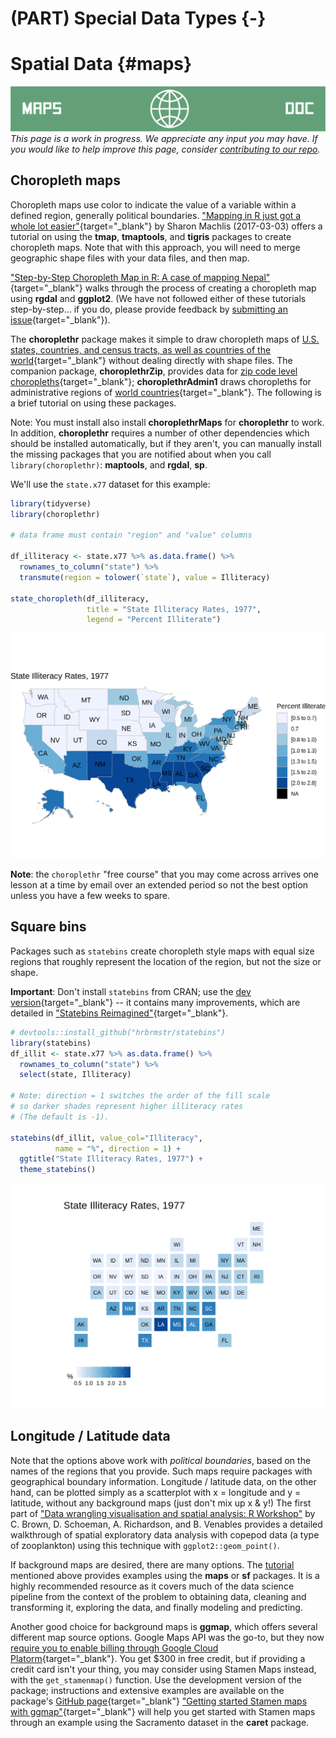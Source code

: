 # (PART) Special Data Types {-}

# Spatial Data {#maps}

<!-- Under Construction Section
----------------------------------------------------------------------------- -->
![Maps](images/banners/banner_maps.png)
*This page is a work in progress. We appreciate any input you may have. If you would like to help improve this page, consider [contributing to our repo](contribute.html).*
<!-- ------------------------------------------------------------------------ -->


## Choropleth maps

Choropleth maps use color to indicate the value of a variable within a defined region, generally political boundaries. ["Mapping in R just got a whole lot easier"](https://www.computerworld.com/article/3175623/mapping-in-r-just-got-a-whole-lot-easier.html){target="_blank"} by Sharon Machlis (2017-03-03) offers a tutorial on using the **tmap**, **tmaptools**, and **tigris** packages to create choropleth maps. Note that with this approach, you will need to merge geographic shape files with your data files, and then map. 

["Step-by-Step Choropleth Map in R: A case of mapping Nepal"](https://medium.com/@anjesh/step-by-step-choropleth-map-in-r-a-case-of-mapping-nepal-7f62a84078d9){target="_blank"} walks through the process of creating a choropleth map using **rgdal** and **ggplot2**.  (We have not followed either of these tutorials step-by-step... if you do, please provide feedback by [submitting an issue](https://github.com/jtr13/EDAV/issues){target="_blank"}).


The **choroplethr** package makes it simple to draw choropleth maps of [U.S. states, countries, and census tracts, as well as countries of the world](https://arilamstein.com/documentation/choroplethr/reference/){target="_blank"} without dealing directly with shape files. The companion package, **choroplethrZip**, provides data for [zip code level choropleths](https://arilamstein.com/creating-zip-code-choropleths-choroplethrzip/){target="_blank"}; **choroplethrAdmin1** draws choropleths for administrative regions of [world countries](https://rdrr.io/cran/choroplethrAdmin1/man/get_admin1_countries.html){target="_blank"}. The following is a brief tutorial on using these packages.

Note: You must install also install **choroplethrMaps** for **choroplethr** to work.  In addition, **choroplethr** requires a number of other dependencies which should be installed automatically, but if they aren't, you can manually install the missing packages that you are notified about when you call `library(choroplethr)`: **maptools**, and **rgdal**, **sp**.

We'll use the `state.x77` dataset for this example:


```r
library(tidyverse)
library(choroplethr)

# data frame must contain "region" and "value" columns

df_illiteracy <- state.x77 %>% as.data.frame() %>% 
  rownames_to_column("state") %>% 
  transmute(region = tolower(`state`), value = Illiteracy)

state_choropleth(df_illiteracy,
                 title = "State Illiteracy Rates, 1977",
                 legend = "Percent Illiterate")
```

<img src="maps_files/figure-html/unnamed-chunk-1-1.png" width="672" />

**Note**: the `choroplethr` "free course" that you may come across arrives one lesson at a time by email over an extended period so not the best option unless you have a few weeks to spare.


## Square bins

Packages such as `statebins` create choropleth style maps with equal size regions that roughly represent the location of the region, but not the size or shape.

**Important**:  Don't install `statebins` from CRAN; use the [dev version](https://github.com/hrbrmstr/statebins){target="_blank"} -- it contains many improvements, which are detailed in ["Statebins Reimagined"](https://rud.is/b/2017/11/18/statebins-reimagined/#comment-19346){target="_blank"}.


```r
# devtools::install_github("hrbrmstr/statebins")
library(statebins)
df_illit <- state.x77 %>% as.data.frame() %>% 
  rownames_to_column("state") %>% 
  select(state, Illiteracy)

# Note: direction = 1 switches the order of the fill scale 
# so darker shades represent higher illiteracy rates
# (The default is -1).

statebins(df_illit, value_col="Illiteracy",
          name = "%", direction = 1) +
  ggtitle("State Illiteracy Rates, 1977") +
  theme_statebins()
```

<img src="maps_files/figure-html/unnamed-chunk-2-1.png" width="672" />

## Longitude / Latitude data 

Note that the options above work with *political boundaries*, based on the names of the regions that you provide. Such maps require packages with geographical boundary information. Longitude / latitude data, on the other hand, can be plotted simply as a scatterplot with x = longitude and y = latitude, without any background maps (just don't mix up x & y!) The first part of ["Data wrangling visualisation and spatial analysis: R Workshop"](http://www.seascapemodels.org/data/data-wrangling-spatial-course.html) by C. Brown, D. Schoeman, A. Richardson, and B. Venables provides a detailed walkthrough of spatial exploratory data analysis with copepod data (a type of zooplankton) using this technique with `ggplot2::geom_point()`. 

If background maps are desired, there are many options.  The [tutorial](http://www.seascapemodels.org/data/data-wrangling-spatial-course.html) mentioned above provides examples using the **maps** or **sf** packages. It is a highly recommended resource as it covers much of the data science pipeline from the context of the problem to obtaining data, cleaning and transforming it, exploring the data, and finally modeling and predicting.

Another good choice for background maps is **ggmap**, which offers several different map source options.  Google Maps API was the go-to, but they now [require you to enable billing through Google Cloud Platorm](https://cloud.google.com/free/){target="_blank"}.  You get $300 in free credit, but if providing a credit card isn't your thing, you may consider using Stamen Maps instead, with the `get_stamenmap()` function. Use the development version of the package; instructions and extensive examples are available on the package's [GitHub page](https://github.com/dkahle/ggmap){target="_blank"} ["Getting started Stamen maps with ggmap"](https://statisticaloddsandends.wordpress.com/2018/10/25/getting-started-stamen-maps-with-ggmap/){target="_blank"} will help you get started with Stamen maps through an example using the Sacramento dataset in the **caret** package.
